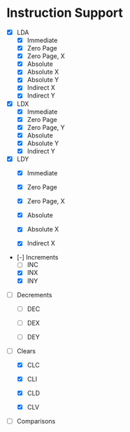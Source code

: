 # Instruction Support
- [X] LDA
    - [X] Immediate
    - [X] Zero Page
    - [X] Zero Page, X
    - [X] Absolute
    - [X] Absolute X
    - [X] Absolute Y
    - [X] Indirect X
    - [X] Indirect Y

- [X] LDX
    - [X] Immediate
    - [X] Zero Page
    - [X] Zero Page, Y
    - [X] Absolute
    - [X] Absolute Y
    - [X] Indirect Y

- [X] LDY
    - [X] Immediate
    - [X] Zero Page
    - [X] Zero Page, X
    - [X] Absolute
    - [X] Absolute X
    - [X] Indirect X


- [-] Increments
    - [ ] INC
    - [X] INX
    - [X] INY

- [ ] Decrements
    - [ ] DEC
    - [ ] DEX
    - [ ] DEY


- [ ] Clears
    - [X] CLC
    - [X] CLI
    - [X] CLD
    - [X] CLV


- [ ] Comparisons
